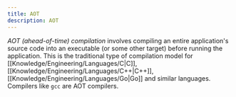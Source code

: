 ```yaml
---
title: AOT
description: AOT
---
```


*AOT (ahead-of-time) compilation* involves compiling an entire application's source code into an executable (or some other target) before running the application. This is the traditional type of compilation model for [[Knowledge/Engineering/Languages/C|C]], [[Knowledge/Engineering/Languages/C++|C++]], [[Knowledge/Engineering/Languages/Go|Go]] and similar languages. Compilers like `gcc` are AOT compilers.
